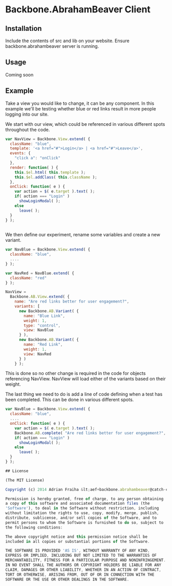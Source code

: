 # Backbone.AbrahamBeaver Client

## Installation

Include the contents of src and lib on your website.
Ensure backbone.abrahambeaver server is running.

## Usage

Coming soon

## Example

Take a view you would like to change, it can be any component. In this example we'll be testing whether blue or red links result in more people logging into our site.

We start with our view, which could be referenced in various different spots throughout the code.

```js
var NavView = Backbone.View.extend( {
  className: "blue",
  template: '<a href="#">Login</a> | <a href="#">Leave</a>',
  events: {
    "click a": "onClick"
  },
  render: function( ) {
    this.$el.html( this.template );
    this.$el.addClass( this.className );
  },
  onClick: function( e ) {
    var action = $( e.target ).text( );
    if( action === "Login" )
      showLoginModal( );
    else
      leave( );
  }
} );
  
```

We then define our experiment, rename some variables and create a new variant.

```js
var NavBlue = Backbone.View.extend( {
  className: "blue",
  ....
} );

var NavRed = NavBlue.extend( {
  className: "red"
} );

NavView =
  Backbone.AB.View.extend( {
    name: "Are red links better for user engagement?",
    variants: [
      new Backbone.AB.Variant( {
        name: "Blue Link",
        weight: 1,
        type: "control",
        view: NavBlue
      } ),
      new Backbone.AB.Variant( {
        name: "Red Link",
        weight: 1,
        view: NavRed
      } )
    } );
```

This is done so no other change is required in the code for objects referencing NavView. NavView will load either of the variants based on their weight.

The last thing we need to do is add a line of code defining when a test has been completed. This can be done in various different spots.

```js
var NavBlue = Backbone.View.extend( {
  className: "blue",
  ....
  onClick: function( e ) {
    var action = $( e.target ).text( );
    Backbone.AB.complete( "Are red links better for user engagement?", action ); // action is the goal, it is not required
    if( action === "Login" )
      showLoginModal( );
    else
      leave( );
  }
} );

## License

(The MIT License)

Copyright (c) 2014 Adrian Fraiha &lt;aef+backbone.abrahambeaver@catch-colt.com&gt;

Permission is hereby granted, free of charge, to any person obtaining
a copy of this software and associated documentation files (the
'Software'), to deal in the Software without restriction, including
without limitation the rights to use, copy, modify, merge, publish,
distribute, sublicense, and/or sell copies of the Software, and to
permit persons to whom the Software is furnished to do so, subject to
the following conditions:

The above copyright notice and this permission notice shall be
included in all copies or substantial portions of the Software.

THE SOFTWARE IS PROVIDED 'AS IS', WITHOUT WARRANTY OF ANY KIND,
EXPRESS OR IMPLIED, INCLUDING BUT NOT LIMITED TO THE WARRANTIES OF
MERCHANTABILITY, FITNESS FOR A PARTICULAR PURPOSE AND NONINFRINGEMENT.
IN NO EVENT SHALL THE AUTHORS OR COPYRIGHT HOLDERS BE LIABLE FOR ANY
CLAIM, DAMAGES OR OTHER LIABILITY, WHETHER IN AN ACTION OF CONTRACT,
TORT OR OTHERWISE, ARISING FROM, OUT OF OR IN CONNECTION WITH THE
SOFTWARE OR THE USE OR OTHER DEALINGS IN THE SOFTWARE.
